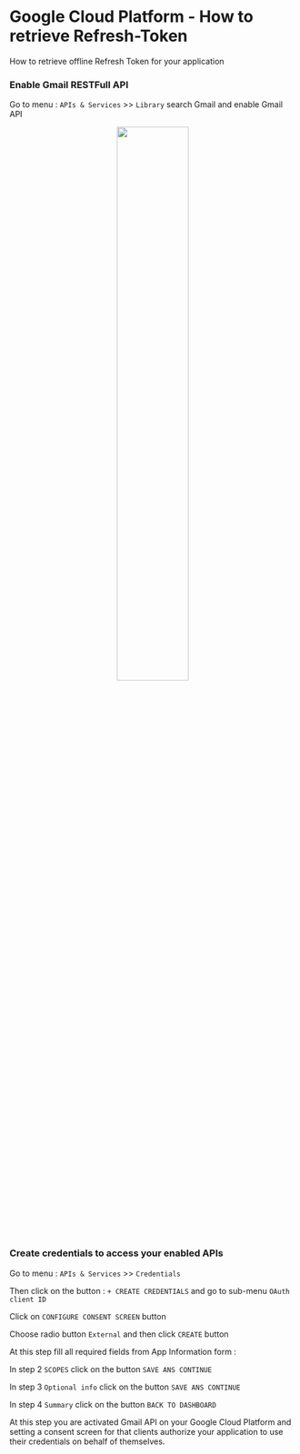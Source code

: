 # Google Cloud Platform - How to retrieve Refresh-Token
How to retrieve offline Refresh Token for your application


### Enable Gmail RESTFull API
Go to menu : `APIs & Services` >> `Library` search Gmail and enable Gmail API
<p align="center">
  <img src="https://github.com/vhuynen/GCP-Retreive-Offline-Refresh-Token/blob/master/screenshot/Enable%20Gmail%20RestFull%20API.JPG" width="50%">
</p>

### Create credentials to access your enabled APIs
Go to menu : `APIs & Services` >> `Credentials`

Then click on the button : `+ CREATE CREDENTIALS` and go to sub-menu `OAuth client ID` 

Click on `CONFIGURE CONSENT SCREEN` button

Choose radio button `External` and then click `CREATE` button

At this step fill all required fields from App Information form :

In step 2 `SCOPES` click on the button `SAVE ANS CONTINUE`

In step 3 `Optional info` click on the button `SAVE ANS CONTINUE`

In step 4 `Summary` click on the button `BACK TO DASHBOARD`

At this step you are activated Gmail API on your Google Cloud Platform and setting a consent screen for that clients authorize your application to use their credentials on behalf of themselves.


